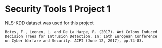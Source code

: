 # Security Tools 1 Project 1

NLS-KDD dataset was used for this project

```
Botes, F., Leenen, L. and De La Harpe, R. (2017). Ant Colony Induced Decision Trees for Intrusion Detection. In: 16th European Conference on Cyber Warfare and Security. ACPI (June 12, 2017), pp.74-83.
```